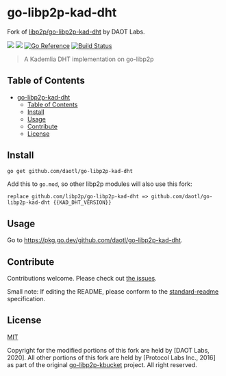 # go-libp2p-kad-dht

Fork of [libp2p/go-libp2p-kad-dht](https://github.com/libp2p/go-libp2p-kad-dht) by DAOT Labs.

[![](https://img.shields.io/badge/made%20by-Protocol%20Labs-blue.svg?style=flat-square)](https://protocol.ai)
[![](https://img.shields.io/badge/project-DAOT-red.svg?style=flat-square)](https://daot.io)
[![Go Reference](https://pkg.go.dev/badge/github.com/daotl/go-libp2p-kad-dht.svg)](https://pkg.go.dev/github.com/daotl/go-libp2p-kad-dht)
[![Build Status](https://travis-ci.org/daotl/go-libp2p-kad-dht.svg?branch=master)](https://travis-ci.org/daotl/go-libp2p-kad-dht)

> A Kademlia DHT implementation on go-libp2p

## Table of Contents

- [go-libp2p-kad-dht](#go-libp2p-kad-dht)
  - [Table of Contents](#table-of-contents)
  - [Install](#install)
  - [Usage](#usage)
  - [Contribute](#contribute)
  - [License](#license)

## Install

```sh
go get github.com/daotl/go-libp2p-kad-dht
```

Add this to `go.mod`, so other libp2p modules will also use this fork:
```
replace github.com/libp2p/go-libp2p-kad-dht => github.com/daotl/go-libp2p-kad-dht {{KAD_DHT_VERSION}}
```

## Usage

Go to https://pkg.go.dev/github.com/daotl/go-libp2p-kad-dht.

## Contribute

Contributions welcome. Please check out [the issues](https://github.com/daotl/go-libp2p-kad-dht/issues).

Small note: If editing the README, please conform to the [standard-readme](https://github.com/RichardLitt/standard-readme) specification.

## License

[MIT](LICENSE)

Copyright for the modified portions of this fork are held by [DAOT Labs, 2020].
All other portions of this fork are held by [Protocol Labs Inc., 2016] as part of the original [go-libp2p-kbucket](https://github.com/libp2p/go-libp2p-kbucket) project.
All right reserved.
